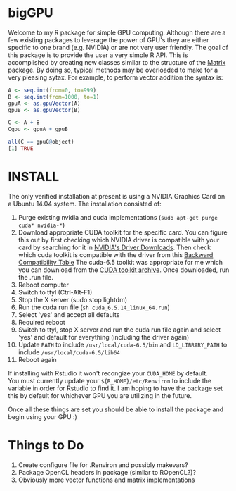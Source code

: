 # bigGPU
Welcome to my R package for simple GPU computing.  Although there are a few
existing packages to leverage the power of GPU's they are either specific
to one brand (e.g. NVIDIA) or are not very user friendly.  The goal of this
package is to provide the user a very simple R API.  This is accomplished by
creating new classes similar to the structure of the [Matrix](http://cran.r-project.org/web/packages/Matrix/index.html)
package.  By doing so, typical methods may be overloaded to make for a very
pleasing sytax.  For example, to perform vector addition the syntax is: 

```r
A <- seq.int(from=0, to=999)
B <- seq.int(from=1000, to=1)
gpuA <- as.gpuVector(A)
gpuB <- as.gpuVector(B)

C <- A + B
Cgpu <- gpuA + gpuB

all(C == gpuC@object)
[1] TRUE
```

# INSTALL
The only verified installation at present is using a NVIDIA Graphics Card
on a Ubuntu 14.04 system.  The installation consisted of:

1. Purge existing nvidia and cuda implementations 
(`sudo apt-get purge cuda* nvidia-*`)
2. Download appropriate CUDA toolkit for the specific card.  You can figure 
this out by first checking which NVIDIA driver is compatible with your card
by searching for it in [NVIDIA's Driver Downloads](http://www.nvidia.com/Download/index.aspx?lang=en-us).
Then check which cuda toolkit is compatible with the driver from this
[Backward Compatibility Table](http://docs.roguewave.com/totalview/8.14.1/html/index.html#page/User_Guides/totalviewug-about-cuda.31.4.html)
The cuda-6.5 toolkit was appropriate for me which you can download from the 
[CUDA toolkit archive](https://developer.nvidia.com/cuda-toolkit-archive).
Once downloaded, run the .run file.
3. Reboot computer
4. Switch to ttyl (Ctrl-Alt-F1)
5. Stop the X server (sudo stop lightdm)
6. Run the cuda run file (`sh cuda_6.5.14_linux_64.run`)
7. Select 'yes' and accept all defaults
8. Required reboot
9. Switch to ttyl, stop X server and run the cuda run file again and select 
'yes' and default for everything (including the driver again)
10. Update `PATH` to include `/usr/local/cuda-6.5/bin` and `LD_LIBRARY_PATH`
to include `/usr/local/cuda-6.5/lib64`
11. Reboot again

If installing with Rstudio it won't recongize your `CUDA_HOME` by default.  
You must currently update your `${R_HOME}/etc/Renviron` to include the variable 
in order for Rstudio to find it.  I am hoping to have the package set this
by default for whichever GPU you are utilizing in the future.

Once all these things are set you should be able to install the package
and begin using your GPU :)

# Things to Do
1. Create configure file for .Renviron and possibly makevars?
2. Package OpenCL headers in package (similar to ROpenCL?)?
3. Obviously more vector functions and matrix implementations
